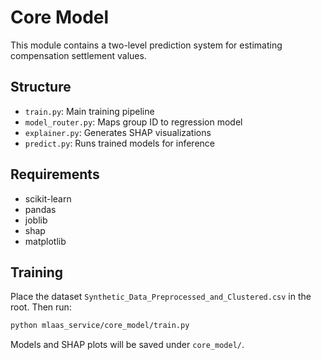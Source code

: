 # Core Model

This module contains a two-level prediction system for estimating compensation settlement values.

## Structure

- `train.py`: Main training pipeline
- `model_router.py`: Maps group ID to regression model
- `explainer.py`: Generates SHAP visualizations
- `predict.py`: Runs trained models for inference

## Requirements

- scikit-learn
- pandas
- joblib
- shap
- matplotlib

## Training

Place the dataset `Synthetic_Data_Preprocessed_and_Clustered.csv` in the root.
Then run:
```bash
python mlaas_service/core_model/train.py

```

Models and SHAP plots will be saved under `core_model/`.
